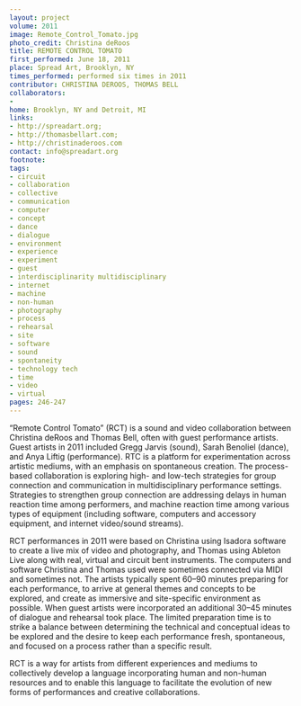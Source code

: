 ```yaml
---
layout: project
volume: 2011
image: Remote_Control_Tomato.jpg
photo_credit: Christina deRoos
title: REMOTE CONTROL TOMATO
first_performed: June 18, 2011
place: Spread Art, Brooklyn, NY
times_performed: performed six times in 2011
contributor: CHRISTINA DEROOS, THOMAS BELL
collaborators:
- 
home: Brooklyn, NY and Detroit, MI
links:
- http://spreadart.org;
- http://thomasbellart.com;
- http://christinaderoos.com
contact: info@spreadart.org
footnote: 
tags:
- circuit
- collaboration
- collective
- communication
- computer
- concept
- dance
- dialogue
- environment
- experience
- experiment
- guest
- interdisciplinarity multidisciplinary
- internet
- machine
- non-human
- photography
- process
- rehearsal
- site
- software
- sound
- spontaneity
- technology tech
- time
- video
- virtual
pages: 246-247
---
```


“Remote Control Tomato” (RCT) is a sound and video collaboration between Christina deRoos and Thomas Bell, often with guest performance artists. Guest artists in 2011 included Gregg Jarvis (sound), Sarah Benoliel (dance), and Anya Liftig (performance). RTC is a platform for experimentation across artistic mediums, with an emphasis on spontaneous creation. The process-based collaboration is exploring high- and low-tech strategies for group connection and communication in multidisciplinary performance settings. Strategies to strengthen group connection are addressing delays in human reaction time among performers, and machine reaction time among various types of equipment (including software, computers and accessory equipment, and internet video/sound streams). 

RCT performances in 2011 were based on Christina using Isadora software to create a live mix of video and photography, and Thomas using Ableton Live along with real, virtual and circuit bent instruments. The computers and software Christina and Thomas used were sometimes connected via MIDI and sometimes not. The artists typically spent 60–90 minutes preparing for each performance, to arrive at general themes and concepts to be explored, and create as immersive and site-specific environment as possible. When guest artists were incorporated an additional 30–45 minutes of dialogue and rehearsal took place. The limited preparation time is to strike a balance between determining the technical and conceptual ideas to be explored and the desire to keep each performance fresh, spontaneous, and focused on a process rather than a specific result. 

RCT is a way for artists from different experiences and mediums to collectively develop a language incorporating human and non-human resources and to enable this language to facilitate the evolution of new forms of performances and creative collaborations.
